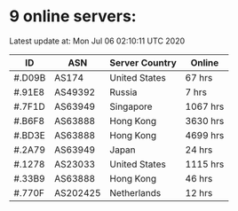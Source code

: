 # 9 online servers:

Latest update at: Mon Jul 06 02:10:11 UTC 2020

| ID | ASN | Server Country | Online |
| -- | --- | -------------- | ------ |
| #.D09B | AS174 | United States | 67 hrs |
| #.91E8 | AS49392 | Russia | 7 hrs |
| #.7F1D | AS63949 | Singapore | 1067 hrs |
| #.B6F8 | AS63888 | Hong Kong | 3630 hrs |
| #.BD3E | AS63888 | Hong Kong | 4699 hrs |
| #.2A79 | AS63949 | Japan | 24 hrs |
| #.1278 | AS23033 | United States | 1115 hrs |
| #.33B9 | AS63888 | Hong Kong | 46 hrs |
| #.770F | AS202425 | Netherlands | 12 hrs |

